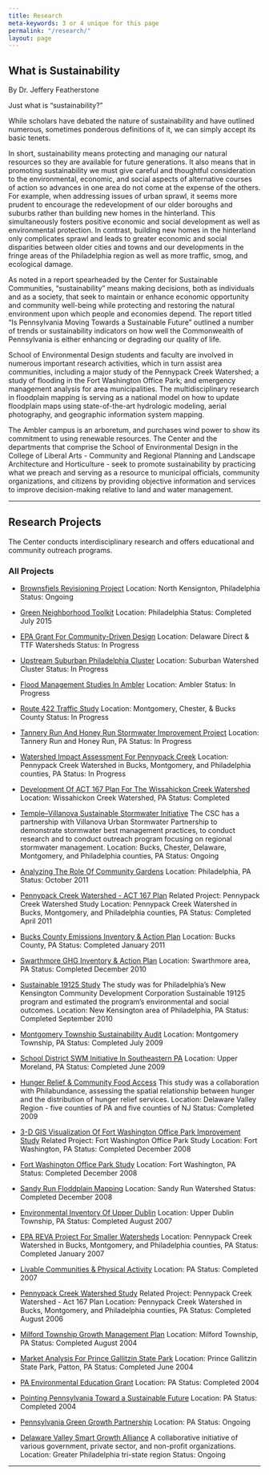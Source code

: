 ```yaml
---
title: Research
meta-keywords: 3 or 4 unique for this page
permalink: "/research/"
layout: page
---
```


## What is Sustainability

By Dr. Jeffery Featherstone

Just what is “sustainability?”

While scholars have debated the nature of sustainability and have outlined numerous, sometimes ponderous definitions of it, we can simply accept its basic tenets.

In short, sustainability means protecting and managing our natural resources so they are available for future generations. It also means that in promoting sustainability we must give careful and thoughtful consideration to the environmental, economic, and social aspects of alternative courses of action so advances in one area do not come at the expense of the others. 
For example, when addressing issues of urban sprawl, it seems more prudent to encourage the redevelopment of our older boroughs and suburbs rather than building new homes in the hinterland. This simultaneously fosters positive economic and social development as well as environmental protection. In contrast, building new homes in the hinterland only complicates sprawl and leads to greater economic and social disparities between older cities and towns and our developments in the fringe areas of the Philadelphia region as well as more traffic, smog, and ecological damage.

As noted in a report spearheaded by the Center for Sustainable Communities, “sustainability” means making decisions, both as individuals and as a society, that seek to maintain or enhance economic opportunity and community well-being while protecting and restoring the natural environment upon which people and economies depend. The report titled “Is Pennsylvania Moving Towards a Sustainable Future” outlined a number of trends or sustainability indicators on how well the Commonwealth of Pennsylvania is either enhancing or degrading our quality of life.

School of Environmental Design students and faculty are involved in numerous important research activities, which in turn assist area communities, including a major study of the Pennypack Creek Watershed; a study of flooding in the Fort Washington Office Park; and emergency management analysis for area municipalities. The multidisciplinary research in floodplain mapping is serving as a national model on how to update floodplain maps using state-of-the-art hydrologic modeling, aerial photography, and geographic information system mapping.

The Ambler campus is an arboretum, and purchases wind power to show its commitment to using renewable resources.
The Center and the departments that comprise the School of Environmental Design in the College of Liberal Arts - Community and Regional Planning and Landscape Architecture and Horticulture - seek to promote sustainability by practicing what we preach and serving as a resource to municipal officials, community organizations, and citizens by providing objective information and services to improve decision-making relative to land and water management.

---

## Research Projects

The Center conducts interdisciplinary research and offers educational and community outreach programs.

### All Projects

- [Brownsfiels Revisioning Project](https://tyler.temple.edu/brownfields-revisioning-project)
Location: North Kensignton, Philadelphia
Status: Ongoing
 
- [Green Neighborhood Toolkit](https://tyler.temple.edu/cdev-studio-sustainability-toolkit)
Location: Philadelphia
Status: Completed July 2015
 
- [EPA Grant For Community-Driven Design](https://tyler.temple.edu/epa-grant-community-driven-design)
Location: Delaware Direct & TTF Watersheds
Status: In Progress
 
- [Upstream Suburban Philadelphia Cluster](https://tyler.temple.edu/upstream-suburban-philadelphia-cluster)
Location: Suburban Watershed Cluster
Status: In Progress
 
- [Flood Management Studies In Ambler](https://tyler.temple.edu/flood-management-studies-ambler)
Location: Ambler
Status: In Progress
 
- [Route 422 Traffic Study](https://tyler.temple.edu/route-422-traffic)
Location: Montgomery, Chester, & Bucks County
Status: In Progress
 
- [Tannery Run And Honey Run Stormwater Improvement Project](https://tyler.temple.edu/tannery-honey-run-stormwater-project)
Location: Tannery Run and Honey Run, PA
Status: In Progress
 
- [Watershed Impact Assessment For Pennypack Creek](https://tyler.temple.edu/land-use-patterns-pennypack-watershed)
Location: Pennypack Creek Watershed in Bucks, Montgomery, and Philadelphia counties, PA
Status: In Progress
 
- [Development Of ACT 167 Plan For The Wissahickon Creek Watershed](https://tyler.temple.edu/wissahickon-watershed-act-167)
Location: Wissahickon Creek Watershed, PA
Status: Completed
 
- [Temple–Villanova Sustainable Stormwater Initiative](http://www.temple.edu/ambler/csc/t-vssi/index.htm)
The CSC has a partnership with Villanova Urban Stormwater Partnership to demonstrate stormwater best management practices, to conduct research and to conduct outreach program focusing on regional stormwater management.
Location: Bucks, Chester, Delaware, Montgomery, and Philadelphia counties, PA
Status: Ongoing
 
- [Analyzing The Role Of Community Gardens](https://tyler.temple.edu/analyzing-role-community-gardens)
Location: Philadelphia, PA
Status: October 2011
 
- [Pennypack Creek Watershed - ACT 167 Plan](https://tyler.temple.edu/pennypack-watershed-act-167)
Related Project: Pennypack Creek Watershed Study
Location: Pennypack Creek Watershed in Bucks, Montgomery, and Philadelphia counties, PA
Status: Completed April 2011
 
- [Bucks County Emissions Inventory & Action Plan](https://tyler.temple.edu/bucks-county-emissions-inventory-action-plan)
Location: Bucks County, PA
Status: Completed January 2011
 
- [Swarthmore GHG Inventory & Action Plan](https://tyler.temple.edu/greenhouse-gas-inventory-action-plan)
Location: Swarthmore area, PA
Status: Completed December 2010
 
- [Sustainable 19125 Study](https://tyler.temple.edu/sustainable-19125-study)
The study was for Philadelphia’s New Kensington Community Development Corporation Sustainable 19125 program and estimated the program’s environmental and social outcomes.
Location: New Kensington area of Philadelphia, PA
Status: Completed September 2010
 
- [Montgomery Township Sustainability Audit](https://tyler.temple.edu/montgomery-sustainability-audit)
Location: Montgomery Township, PA
Status: Completed July 2009
 
- [School District SWM Initiative In Southeastern PA](https://tyler.temple.edu/school-district-initiative-southeastern-pa)
Location: Upper Moreland, PA
Status: Completed June 2009
 
- [Hunger Relief & Community Food Access](https://tyler.temple.edu/hunger-relief-community-food-access)
This study was a collaboration with Philabundance, assessing the spatial relationship between hunger and the distribution of hunger relief services.
Location: Delaware Valley Region - five counties of PA and five counties of NJ
Status: Completed 2009
 
- [3-D GIS Visualization Of Fort Washington Office Park Improvement Study](https://tyler.temple.edu/3-d-visualization-fort-washington-office-park)
Related Project: Fort Washington Office Park Study
Location: Fort Washington, PA
Status: Completed December 2008
 
- [Fort Washington Office Park Study](http://tyler.temple.edu/fort-washington-office-park-flood-study)
Location: Fort Washington, PA
Status: Completed December 2008
 
- [Sandy Run Floddplain Mapping](https://tyler.temple.edu/sandy-run-floodplain-mapping)
Location: Sandy Run Watershed
Status: Completed December 2008
 
- [Environmental Inventory Of Upper Dublin](https://tyler.temple.edu/environmental-inventory-upper-dublin)
Location: Upper Dublin Township, PA
Status: Completed August 2007
 
- [EPA REVA Project For Smaller Watersheds](https://tyler.temple.edu/epa-reva-project-smaller-watersheds)
Location: Pennypack Creek Watershed in Bucks, Montgomery, and Philadelphia counties, PA
Status: Completed January 2007
 
- [Livable Communities & Physical Activity](https://tyler.temple.edu/livable-communities-physical-activity)
Location: PA
Status: Completed 2007
 
- [Pennypack Creek Watershed Study](http://tyler.temple.edu/pennypack-watershed-study)
Related Project: Pennypack Creek Watershed - Act 167 Plan
Location: Pennypack Creek Watershed in Bucks, Montgomery, and Philadelphia counties, PA
Status: Completed August 2006
 
- [Milford Township Growth Management Plan](https://tyler.temple.edu/milford-growth-management-plan)
Location: Milford Township, PA
Status: Completed August 2004
 
- [Market Analysis For Prince Gallitzin State Park](https://tyler.temple.edu/prince-gallitzin-state-park)
Location: Prince Gallitzin State Park, Patton, PA
Status: Completed June 2004
 
- [PA Environmental Education Grant](https://tyler.temple.edu/pa-environmental-education-grant)
Location: PA
Status: Completed 2004
 
- [Pointing Pennsylvania Toward a Sustainable Future](https://tyler.temple.edu/pointing-pa-toward-sustainable-future)
Location: PA
Status: Completed 2004
 
- [Pennsylvania Green Growth Partnership](https://tyler.temple.edu/pa-green-growth-partnership)
Location: PA
Status: Ongoing
 
- [Delaware Valley Smart Growth Alliance](https://tyler.temple.edu/delaware-valley-smart-growth-alliance)
A collaborative initiative of various government, private sector, and non-profit organizations.
Location: Greater Philadelphia tri-state region
Status: Ongoing
---
